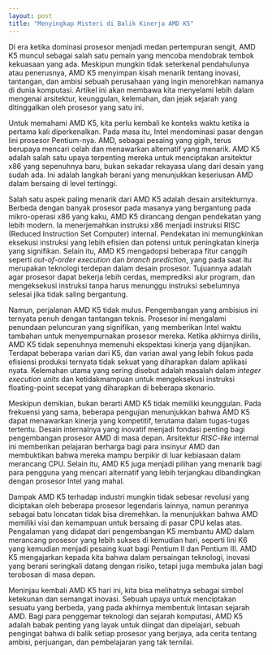 ```yaml
---
layout: post
title: "Menyingkap Misteri di Balik Kinerja AMD K5"
---
```


Di era ketika dominasi prosesor menjadi medan pertempuran sengit, AMD K5 muncul sebagai salah satu pemain yang mencoba mendobrak tembok kekuasaan yang ada. Meskipun mungkin tidak seterkenal pendahulunya atau penerusnya, AMD K5 menyimpan kisah menarik tentang inovasi, tantangan, dan ambisi sebuah perusahaan yang ingin menorehkan namanya di dunia komputasi. Artikel ini akan membawa kita menyelami lebih dalam mengenai arsitektur, keunggulan, kelemahan, dan jejak sejarah yang ditinggalkan oleh prosesor yang satu ini.

Untuk memahami AMD K5, kita perlu kembali ke konteks waktu ketika ia pertama kali diperkenalkan. Pada masa itu, Intel mendominasi pasar dengan lini prosesor Pentium-nya. AMD, sebagai pesaing yang gigih, terus berupaya mencari celah dan menawarkan alternatif yang menarik. AMD K5 adalah salah satu upaya terpenting mereka untuk menciptakan arsitektur x86 yang sepenuhnya baru, bukan sekadar rekayasa ulang dari desain yang sudah ada. Ini adalah langkah berani yang menunjukkan keseriusan AMD dalam bersaing di level tertinggi.

Salah satu aspek paling menarik dari AMD K5 adalah desain arsitekturnya. Berbeda dengan banyak prosesor pada masanya yang bergantung pada mikro-operasi x86 yang kaku, AMD K5 dirancang dengan pendekatan yang lebih modern. Ia menerjemahkan instruksi x86 menjadi instruksi RISC (Reduced Instruction Set Computer) internal. Pendekatan ini memungkinkan eksekusi instruksi yang lebih efisien dan potensi untuk peningkatan kinerja yang signifikan. Selain itu, AMD K5 mengadopsi beberapa fitur canggih seperti *out-of-order execution* dan *branch prediction*, yang pada saat itu merupakan teknologi terdepan dalam desain prosesor. Tujuannya adalah agar prosesor dapat bekerja lebih cerdas, memprediksi alur program, dan mengeksekusi instruksi tanpa harus menunggu instruksi sebelumnya selesai jika tidak saling bergantung.

Namun, perjalanan AMD K5 tidak mulus. Pengembangan yang ambisius ini ternyata penuh dengan tantangan teknis. Prosesor ini mengalami penundaan peluncuran yang signifikan, yang memberikan Intel waktu tambahan untuk menyempurnakan prosesor mereka. Ketika akhirnya dirilis, AMD K5 tidak sepenuhnya memenuhi ekspektasi kinerja yang dijanjikan. Terdapat beberapa varian dari K5, dan varian awal yang lebih fokus pada efisiensi produksi ternyata tidak sekuat yang diharapkan dalam aplikasi nyata. Kelemahan utama yang sering disebut adalah masalah dalam *integer execution units* dan ketidakmampuan untuk mengeksekusi instruksi floating-point secepat yang diharapkan di beberapa skenario.

Meskipun demikian, bukan berarti AMD K5 tidak memiliki keunggulan. Pada frekuensi yang sama, beberapa pengujian menunjukkan bahwa AMD K5 dapat menawarkan kinerja yang kompetitif, terutama dalam tugas-tugas tertentu. Desain internalnya yang inovatif menjadi fondasi penting bagi pengembangan prosesor AMD di masa depan. Arsitektur *RISC-like* internal ini memberikan pelajaran berharga bagi para insinyur AMD dan membuktikan bahwa mereka mampu berpikir di luar kebiasaan dalam merancang CPU. Selain itu, AMD K5 juga menjadi pilihan yang menarik bagi para pengguna yang mencari alternatif yang lebih terjangkau dibandingkan dengan prosesor Intel yang mahal.

Dampak AMD K5 terhadap industri mungkin tidak sebesar revolusi yang diciptakan oleh beberapa prosesor legendaris lainnya, namun perannya sebagai batu loncatan tidak bisa diremehkan. Ia menunjukkan bahwa AMD memiliki visi dan kemampuan untuk bersaing di pasar CPU kelas atas. Pengalaman yang didapat dari pengembangan K5 membantu AMD dalam merancang prosesor yang lebih sukses di kemudian hari, seperti lini K6 yang kemudian menjadi pesaing kuat bagi Pentium II dan Pentium III. AMD K5 mengajarkan kepada kita bahwa dalam persaingan teknologi, inovasi yang berani seringkali datang dengan risiko, tetapi juga membuka jalan bagi terobosan di masa depan.

Meninjau kembali AMD K5 hari ini, kita bisa melihatnya sebagai simbol ketekunan dan semangat inovasi. Sebuah upaya untuk menciptakan sesuatu yang berbeda, yang pada akhirnya membentuk lintasan sejarah AMD. Bagi para penggemar teknologi dan sejarah komputasi, AMD K5 adalah babak penting yang layak untuk diingat dan dipelajari, sebuah pengingat bahwa di balik setiap prosesor yang berjaya, ada cerita tentang ambisi, perjuangan, dan pembelajaran yang tak ternilai.

